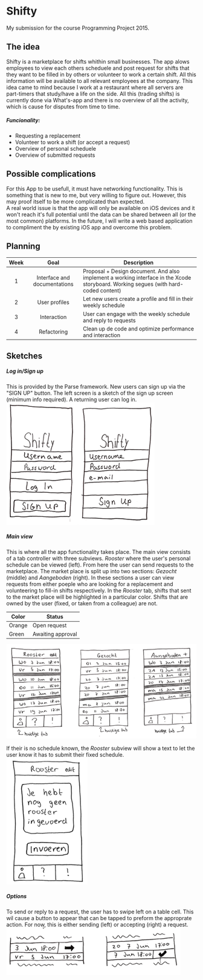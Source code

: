 # Shifty
My submission for the course Programming Project 2015.

## The idea ##
Shifty is a marketplace for shifts whithin small businesses. The app alows employees to view each others scheduele and post request for shifts that they want to be filled in by others or volunteer to work a certain shift. All this information will be available to all relevant employees at the company. This idea came to mind because I work at a restaurant where all servers are part-timers that study/have a life on the side. All this (trading shifts) is currently done via What's-app and there is no overview of all the activity, which is cause for disputes from time to time.

##### Funcionality:
- Requesting a replacement
- Volunteer to work a shift (or accept a request)
- Overview of personal scheduele
- Overview of submitted requests

## Possible complications ##
For this App to be usefull, it must have networking functionality. This is something that is new to me, but very willing to figure out. However, this may proof itself to be more complicated than expected.  
A real world issue is that the app will only be available on iOS devices and it won't reach it's full potential until the data can be shared between all (or the most common) platforms. In the future, I will write a web based application to compliment the by existing iOS app and overcome this problem.

## Planning ##

| Week | Goal | Description |
|:------:|:------:|---------|
|1     | Interface and documentations | Proposal + Design document. And also implement a working interface in the Xcode storyboard. Working segues (with hard-coded content) |
|2     | User profiles | Let new users create a profile and fill in their weekly schedule |
|3     | Interaction | User can engage with the weekly schedule and reply to requests |
|4     | Refactoring | Clean up de code and optimize performance and interaction |

## Sketches ##

##### Log in/Sign up
This is provided by the Parse framework. New users can sign up via the "SIGN UP" button. The left screen is a sketch of the sign up screen (minimum info required). A returning user can log in.  
![Log in](/doc/login.png)

##### Main view
This is where all the app functionality takes place. The main view consists of a tab controller with three subviews. *Rooster* where the user's personal schedule can be viewed (left). From here the user can send requests to the marketplace. The market place is split up into two sections: *Gezocht* (middle) and *Aangeboden* (right). In these sections a user can view requests from either poeple who are looking for a replacement and volunteering to fill-in shifts respectively.
In the *Rooster* tab, shifts that sent to the market place will be highlighted in a particular color. Shifts that are owned by the user (fixed, or taken from a colleague) are not.  

| Color | Status |
|-------|--------|
| Orange| Open request |
| Green | Awaiting approval |

![Main view](/doc/tab_view.png)

If their is no schedule known, the *Rooster* subview will show a text to let the user know it has to submit their fixed schedule.  
![Empty schedule](/doc/empty.png)

##### Options
To send or reply to a request, the user has to swipe left on a table cell. This wil cause a button to appear that can be tapped to preform the approprate action. For now, this is either sending (left) or accepting (right) a request.
![Swipe options](/doc/swipe_options.png)

